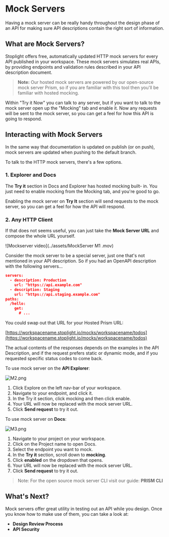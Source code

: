 # Mock Servers

Having a mock server can be really handy throughout the design phase of an API for making sure API descriptions contain the right sort of information.

## What are Mock Servers?

Stoplight offers free, automatically updated HTTP mock servers for every API published in your workspace. These mock servers simulates real APIs, by providing endpoints and validation rules described in your API description document.

> **Note:** Our hosted mock servers are powered by our open-source mock server Prism, so if you are familiar with this tool then you'll be familiar with hosted mocking.

Within "Try it Now" you can talk to any server, but if you want to talk to the mock server open up the "Mocking" tab and enable it. Now any requests will be sent to the mock server, so you can get a feel for how this API is going to respond.

## **Interacting with Mock Servers**

In the same way that documentation is updated on publish (or on push), mock servers are updated when pushing to the default branch. 

To talk to the HTTP mock servers, there's a few options.

### 1. Explorer and Docs

The **Try it** section in Docs and Explorer has hosted mocking built- in. You just need to enable mocking from the Mocking tab, and you're good to go.

Enabling the mock server on **Try It** section will send requests to the mock server, so you can get a feel for how the API will respond.

### 2. Any HTTP Client

If that does not seems useful, you can just take the **Mock Server URL** and compose the whole URL yourself.

![Mockserver video](../assets/MockServer M1 .mov)



Consider the mock server to be a special server, just one that's not mentioned in your API description. So if you had an OpenAPI description with the following servers...

```json
servers:
  - description: Production
    url: "https://api.example.com"
  - description: Staging
    url: "https://api.staging.example.com"
paths:
  /hello:
    get: 
      # ...

```

You could swap out that URL for your Hosted Prism URL:

[https://workspacename.stoplight.io/mocks/workspacename/todos](https://workspacename.stoplight.io/mocks/workspacename/todos)

The actual contents of the responses depends on the examples in the API Description, and if the request prefers static or dynamic mode, and if you requested specific status codes to come back.

To use mock server on the **API Explorer**: 

![M2.png](https://stoplight.io/api/v1/projects/cHJqOjI/images/EROShFbeJe0)


1. Click Explore on the left nav-bar of your workspace. 
2. Navigate to your endpoint, and click it. 
3. In the Try it section, click mocking and then click enable. 
4. Your URL will now be replaced with the mock server URL. 
5. Click **Send request** to try it out. 

To use mock server on **Docs**: 

![M3.png](https://stoplight.io/api/v1/projects/cHJqOjI/images/lAVqdUTUJKM)


1. Navigate to your project on your workspace. 
2. Click on the Project name to open Docs. 
3. Select the endpoint you want to mock. 
4. In the **Try it** section, scroll down to **mocking**. 
5. Click **enabled** on the dropdown that opens. 
6. Your URL will now be replaced with the mock server URL. 
7. Click **Send request** to try it out. 

> Note: For the open source mock server CLI visit our guide: **PRISM CLI**

## What's Next?

Mock servers offer great utility in testing out an API while you design. Once you know how to make use of them, you can take a look at: 

- **Design Review Process**
- **API Security**